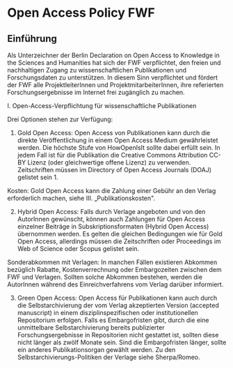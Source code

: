 # Open Access Policy FWF

## Einführung

Als Unterzeichner der Berlin Declaration on Open Access to Knowledge in the Sciences and Humanities hat sich der FWF verpflichtet, den freien und nachhaltigen Zugang zu wissenschaftlichen Publikationen und Forschungsdaten zu unterstützen. In diesem Sinn verpflichtet und fördert der FWF alle ProjektleiterInnen und ProjektmitarbeiterInnen, ihre referierten Forschungsergebnisse im Internet frei zugänglich zu machen.


I. Open-Access-Verpflichtung für wissenschaftliche Publikationen

Drei Optionen stehen zur Verfügung:

1) Gold Open Access:
Open Access von Publikationen kann durch die direkte Veröffentlichung in einem Open Access Medium gewährleistet werden. Die höchste Stufe von HowOpenIsIt sollte dabei erfüllt sein. In jedem Fall ist für die Publikation die Creative Commons Attribution CC-BY Lizenz (oder gleichwertige offene Lizenz) zu verwenden. Zeitschriften müssen im Directory of Open Access Journals (DOAJ) gelistet sein 1.

Kosten: Gold Open Access kann die Zahlung einer Gebühr an den Verlag erforderlich machen, siehe III. „Publikationskosten".

2) Hybrid Open Access:
Falls durch Verlage angeboten und von den AutorInnen gewünscht, können auch Zahlungen für Open Access einzelner Beiträge in Subskriptionsformaten (Hybrid Open Access) übernommen werden. Es gelten die gleichen Bedingungen wie für Gold Open Access, allerdings müssen die Zeitschriften oder Proceedings im Web of Science oder Scopus gelistet sein.

Sonderabkommen mit Verlagen:
In manchen Fällen existieren Abkommen bezüglich Rabatte, Kostenverrechnung oder Embargozeiten zwischen dem FWF und Verlagen. Sollten solche Abkommen bestehen, werden die AutorInnen während des Einreichverfahrens vom Verlag darüber informiert.

3) Green Open Access:
Open Access für Publikationen kann auch durch die Selbstarchivierung der vom Verlag akzeptierten Version (accepted manuscript) in einem disziplinspezifischen oder institutionellen Repositorium erfolgen. Falls es Embargofristen gibt, durch die eine unmittelbare Selbstarchivierung bereits publizierter Forschungsergebnisse in Repositorien nicht gestattet ist, sollten diese nicht länger als zwölf Monate sein. Sind die Embargofristen länger, sollte ein anderes Publikationsorgan gewählt werden. Zu den Selbstarchivierungs-Politiken der Verlage siehe Sherpa/Romeo.
